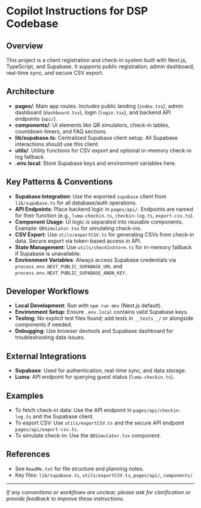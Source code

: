 # Copilot Instructions for DSP Codebase

## Overview
This project is a client registration and check-in system built with Next.js, TypeScript, and Supabase. It supports public registration, admin dashboard, real-time sync, and secure CSV export.

## Architecture
- **pages/**: Main app routes. Includes public landing (`index.tsx`), admin dashboard (`dashboard.tsx`), login (`login.tsx`), and backend API endpoints (`api/`).
- **components/**: UI elements like QR simulators, check-in tables, countdown timers, and FAQ sections.
- **lib/supabase.ts**: Centralized Supabase client setup. All Supabase interactions should use this client.
- **utils/**: Utility functions for CSV export and optional in-memory check-in log fallback.
- **.env.local**: Store Supabase keys and environment variables here.

## Key Patterns & Conventions
- **Supabase Integration**: Use the exported `supabase` client from `lib/supabase.ts` for all database/auth operations.
- **API Endpoints**: Place backend logic in `pages/api/`. Endpoints are named for their function (e.g., `luma-checkin.ts`, `checkin-log.ts`, `export-csv.ts`).
- **Component Usage**: UI logic is separated into reusable components. Example: `QRSimulator.tsx` for simulating check-ins.
- **CSV Export**: Use `utils/exportCSV.ts` for generating CSVs from check-in data. Secure export via token-based access in API.
- **State Management**: Use `utils/checkInStore.ts` for in-memory fallback if Supabase is unavailable.
- **Environment Variables**: Always access Supabase credentials via `process.env.NEXT_PUBLIC_SUPABASE_URL` and `process.env.NEXT_PUBLIC_SUPABASE_ANON_KEY`.

## Developer Workflows
- **Local Development**: Run with `npm run dev` (Next.js default).
- **Environment Setup**: Ensure `.env.local` contains valid Supabase keys.
- **Testing**: No explicit test files found; add tests in `__tests__/` or alongside components if needed.
- **Debugging**: Use browser devtools and Supabase dashboard for troubleshooting data issues.

## External Integrations
- **Supabase**: Used for authentication, real-time sync, and data storage.
- **Luma**: API endpoint for querying guest status (`luma-checkin.ts`).

## Examples
- To fetch check-in data: Use the API endpoint in `pages/api/checkin-log.ts` and the Supabase client.
- To export CSV: Use `utils/exportCSV.ts` and the secure API endpoint `pages/api/export-csv.ts`.
- To simulate check-in: Use the `QRSimulator.tsx` component.

## References
- See `ReadMe.txt` for file structure and planning notes.
- Key files: `lib/supabase.ts`, `utils/exportCSV.ts`, `pages/api/`, `components/`

---
_If any conventions or workflows are unclear, please ask for clarification or provide feedback to improve these instructions._
